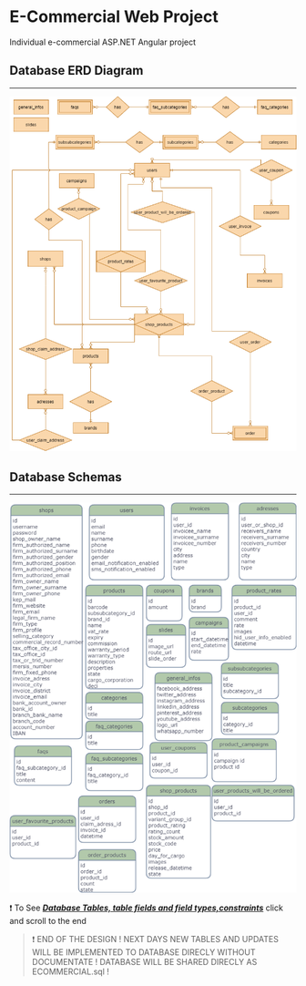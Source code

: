 # E-Commercial Web Project
Individual e-commercial ASP.NET Angular project

## Database ERD Diagram
- - - -
![ERD Diagram](https://github.com/sufasah/ECommercial/blob/master/UML/ERD.png?raw=true "Database ERD Diagram")

## Database Schemas
- - - -
![Database Schemas](https://github.com/sufasah/ECommercial/blob/master/UML/Entities.png?raw=true "Database Schemas")

:exclamation: To See ***[Database Tables, table fields and field types,constraints](https://github.com/sufasah/ECommercial/blob/master/Database%20Design.txt "Database Design.txt")*** click and scroll to the end

>:exclamation: END OF THE DESIGN ! NEXT DAYS NEW TABLES AND UPDATES WILL BE IMPLEMENTED TO DATABASE DIRECLY WITHOUT DOCUMENTATE ! DATABASE WILL BE SHARED DIRECLY AS ECOMMERCIAL.sql !